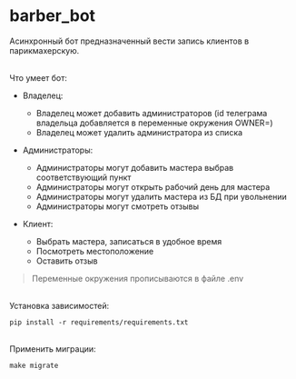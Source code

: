 # barber_bot
Асинхронный бот предназначенный вести запись клиентов в парикмахерскую.

<br/>
Что умеет бот: <br/>

- Владелец:
  * Владелец может добавить администраторов (id телеграма владельца добавляется в переменные окружения OWNER=)
  * Владелец может удалить администратора из списка

- Администраторы:
  * Администраторы могут добавить мастера выбрав соответствующий пункт 
  * Администраторы могут открыть рабочий день для мастера 
  * Администраторы могут удалить мастера из БД при увольнении 
  * Администраторы могут смотреть отзывы
 
 - Клиент:
   * Выбрать мастера, записаться в удобное время
   * Посмотреть местоположение
   * Оставить отзыв


>Переменные окружения прописываются в файле .env

<br/>Установка зависимостей: 

```
pip install -r requirements/requirements.txt
```

<br/>Применить миграции: 

```
make migrate
```
